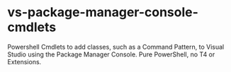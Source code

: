 vs-package-manager-console-cmdlets
==================================

Powershell Cmdlets to add classes, such as a Command Pattern, to Visual Studio using the Package Manager Console.  Pure PowerShell, no T4 or Extensions.
